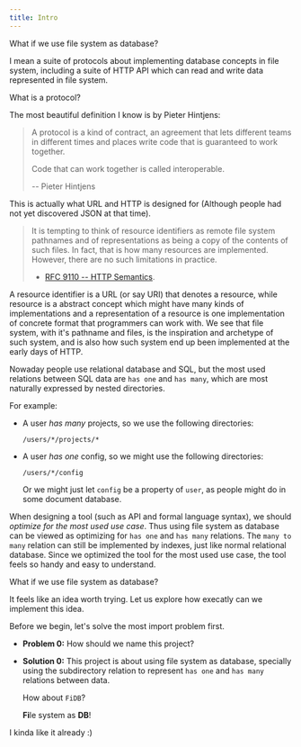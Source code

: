 ```yaml
---
title: Intro
---
```


What if we use file system as database?

I mean a suite of protocols about
implementing database concepts in file system,
including a suite of HTTP API which can
read and write data represented in file system.

What is a protocol?

The most beautiful definition I know is by Pieter Hintjens:

> A protocol is a kind of contract, an agreement that lets different
> teams in different times and places write code that is guaranteed to
> work together.
>
> Code that can work together is called interoperable.
>
> -- Pieter Hintjens

This is actually what URL and HTTP is designed for
(Although people had not yet discovered JSON at that time).

> It is tempting to think of resource identifiers as remote file
> system pathnames and of representations as being a copy of the
> contents of such files. In fact, that is how many resources are
> implemented. However, there are no such limitations in practice.
>
> - [RFC 9110 -- HTTP Semantics](https://www.rfc-editor.org/rfc/rfc9110.html).

A resource identifier is a URL (or say URI) that denotes a resource,
while resource is a abstract concept which might have many kinds of implementations
and a representation of a resource is one implementation of concrete format
that programmers can work with.
We see that file system,
with it's pathname and files,
is the inspiration and archetype of such system,
and is also how such system end up been implemented
at the early days of HTTP.

Nowaday people use relational database and SQL,
but the most used relations between SQL data
are `has one` and `has many`,
which are most naturally expressed by nested directories.

For example:

- A user _has many_ projects,
  so we use the following directories:

  ```
  /users/*/projects/*
  ```

- A user _has one_ config,
  so we might use the following directories:

  ```
  /users/*/config
  ```

  Or we might just let `config` be a property of `user`,
  as people might do in some document database.

When designing a tool (such as API and formal language syntax),
we should _optimize for the most used use case_.
Thus using file system as database can be viewed as
optimizing for `has one` and `has many` relations.
The `many to many` relation can still be implemented by indexes,
just like normal relational database.
Since we optimized the tool for the most used use case,
the tool feels so handy and easy to understand.

What if we use file system as database?

It feels like an idea worth trying.
Let us explore how execatly can we implement this idea.

Before we begin, let's solve the most import problem first.

- **Problem 0:** How should we name this project?

- **Solution 0:** This project is about using file system as database,
  specially using the subdirectory relation to represent
  `has one` and `has many` relations between data.

  How about `FiDB`?

  **Fi**le system as **DB**!

I kinda like it already :)

